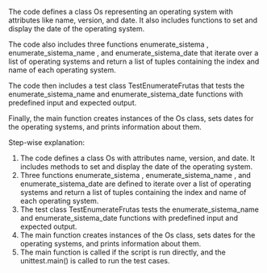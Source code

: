 The code defines a class  Os  representing an operating system with attributes like name, version, and date. It also includes functions to set and display the date of the operating system.  
 
The code also includes three functions  enumerate_sistema ,  enumerate_sistema_name , and  enumerate_sistema_date  that iterate over a list of operating systems and return a list of tuples containing the index and name of each operating system. 
 
The code then includes a test class  TestEnumerateFrutas  that tests the  enumerate_sistema_name  and  enumerate_sistema_date  functions with predefined input and expected output. 
 
Finally, the  main  function creates instances of the  Os  class, sets dates for the operating systems, and prints information about them. 
 
Step-wise explanation: 
1. The code defines a class  Os  with attributes name, version, and date. It includes methods to set and display the date of the operating system. 
2. Three functions  enumerate_sistema ,  enumerate_sistema_name , and  enumerate_sistema_date  are defined to iterate over a list of operating systems and return a list of tuples containing the index and name of each operating system. 
3. The test class  TestEnumerateFrutas  tests the  enumerate_sistema_name  and  enumerate_sistema_date  functions with predefined input and expected output. 
4. The  main  function creates instances of the  Os  class, sets dates for the operating systems, and prints information about them. 
5. The  main  function is called if the script is run directly, and the  unittest.main()  is called to run the test cases.